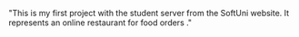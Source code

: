 "This is my first project with the student server from the SoftUni website. It represents an online restaurant for food orders ."

